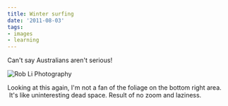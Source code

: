 ```yaml
---
title: Winter surfing
date: '2011-08-03'
tags:
- images
- learning
---
```


Can't say Australians aren't serious!

![Rob Li Photography][image-1]

Looking at this again, I'm not a fan of the foliage on the bottom right area.  It's like uninteresting dead space. Result of no zoom and laziness.

[image-1]:	/images/2011/08/20110731-163800-_rli2131.jpg